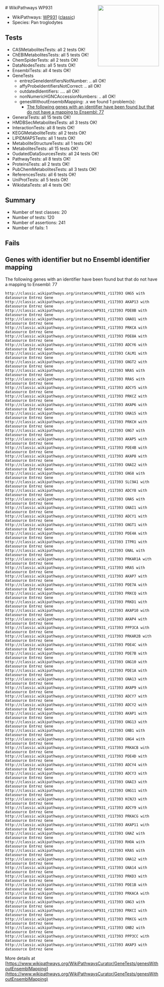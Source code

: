 <img style="float: right; width: 200px" src="https://upload.wikimedia.org/wikipedia/commons/thumb/8/83/Wplogo_with_text_500.png/640px-Wplogo_with_text_500.png" />
# WikiPathways WP931

* WikiPathways: [WP931](https://wikipathways.org/pathways/WP931) ([classic](https://classic.wikipathways.org/instance/WP931))
* Species: Pan troglodytes
## Tests
* CASMetabolitesTests: all 2 tests OK!
* ChEBIMetabolitesTests: all 5 tests OK!
* ChemSpiderTests: all 2 tests OK!
* DataNodesTests: all 5 tests OK!
* EnsemblTests: all 4 tests OK!
* GeneTests
    * entrezGeneIdentifiersNotNumber: .. all OK!
    * affyProbeIdentifiersNotCorrect: .. all OK!
    * outdatedIdentifiers: .... all OK!
    * nonNumericHGNCAccessionNumbers: .. all OK!
    * genesWithoutEnsemblMapping: .x we found 1 problem(s):
        * [The following genes with an identifier have been found but that do not have a mapping to Ensembl: 77](#c4e543ce)
* GeneralTests: all 15 tests OK!
* HMDBSecMetabolitesTests: all 3 tests OK!
* InteractionTests: all 8 tests OK!
* KEGGMetaboliteTests: all 2 tests OK!
* LIPIDMAPSTests: all 1 tests OK!
* MetaboliteStructureTests: all 1 tests OK!
* MetabolitesTests: all 15 tests OK!
* OudatedDataSourcesTests: all 24 tests OK!
* PathwayTests: all 8 tests OK!
* ProteinsTests: all 2 tests OK!
* PubChemMetabolitesTests: all 3 tests OK!
* ReferencesTests: all 6 tests OK!
* UniProtTests: all 5 tests OK!
* WikidataTests: all 4 tests OK!


## Summary

* Number of test classes: 20
* Number of tests: 120
* Number of assertions: 241
* Number of fails: 1

## Fails

<a name="c4e543ce" />

## Genes with identifier but no Ensembl identifier mapping

The following genes with an identifier have been found but that do not have a mapping to Ensembl: 77
```
http://classic.wikipathways.org/instance/WP931_r117393 GNG5 with datasource Entrez Gene
http://classic.wikipathways.org/instance/WP931_r117393 AKAP13 with datasource Entrez Gene
http://classic.wikipathways.org/instance/WP931_r117393 PDE8B with datasource Entrez Gene
http://classic.wikipathways.org/instance/WP931_r117393 GNAO1 with datasource Entrez Gene
http://classic.wikipathways.org/instance/WP931_r117393 PRKCA with datasource Entrez Gene
http://classic.wikipathways.org/instance/WP931_r117393 PDE8A with datasource Entrez Gene
http://classic.wikipathways.org/instance/WP931_r117393 ADCY6 with datasource Entrez Gene
http://classic.wikipathways.org/instance/WP931_r117393 CALM1 with datasource Entrez Gene
http://classic.wikipathways.org/instance/WP931_r117393 GNGT2 with datasource Entrez Gene
http://classic.wikipathways.org/instance/WP931_r117393 NRAS with datasource Entrez Gene
http://classic.wikipathways.org/instance/WP931_r117393 RRAS with datasource Entrez Gene
http://classic.wikipathways.org/instance/WP931_r117393 ADCY5 with datasource Entrez Gene
http://classic.wikipathways.org/instance/WP931_r117393 PRKCZ with datasource Entrez Gene
http://classic.wikipathways.org/instance/WP931_r117393 AKAP6 with datasource Entrez Gene
http://classic.wikipathways.org/instance/WP931_r117393 GNA15 with datasource Entrez Gene
http://classic.wikipathways.org/instance/WP931_r117393 PRKCH with datasource Entrez Gene
http://classic.wikipathways.org/instance/WP931_r117393 GNG7 with datasource Entrez Gene
http://classic.wikipathways.org/instance/WP931_r117393 AKAP5 with datasource Entrez Gene
http://classic.wikipathways.org/instance/WP931_r117393 PDE4B with datasource Entrez Gene
http://classic.wikipathways.org/instance/WP931_r117393 AKAP8 with datasource Entrez Gene
http://classic.wikipathways.org/instance/WP931_r117393 GNAI2 with datasource Entrez Gene
http://classic.wikipathways.org/instance/WP931_r117393 GNG8 with datasource Entrez Gene
http://classic.wikipathways.org/instance/WP931_r117393 SLC9A1 with datasource Entrez Gene
http://classic.wikipathways.org/instance/WP931_r117393 ADCY8 with datasource Entrez Gene
http://classic.wikipathways.org/instance/WP931_r117393 GNAS with datasource Entrez Gene
http://classic.wikipathways.org/instance/WP931_r117393 GNAI1 with datasource Entrez Gene
http://classic.wikipathways.org/instance/WP931_r117393 ADCY1 with datasource Entrez Gene
http://classic.wikipathways.org/instance/WP931_r117393 GNGT1 with datasource Entrez Gene
http://classic.wikipathways.org/instance/WP931_r117393 PDE4A with datasource Entrez Gene
http://classic.wikipathways.org/instance/WP931_r117393 ITPR1 with datasource Entrez Gene
http://classic.wikipathways.org/instance/WP931_r117393 GNAL with datasource Entrez Gene
http://classic.wikipathways.org/instance/WP931_r117393 PRKAR1A with datasource Entrez Gene
http://classic.wikipathways.org/instance/WP931_r117393 HRAS with datasource Entrez Gene
http://classic.wikipathways.org/instance/WP931_r117393 AKAP7 with datasource Entrez Gene
http://classic.wikipathways.org/instance/WP931_r117393 PDE7A with datasource Entrez Gene
http://classic.wikipathways.org/instance/WP931_r117393 PRKCQ with datasource Entrez Gene
http://classic.wikipathways.org/instance/WP931_r117393 PRKD1 with datasource Entrez Gene
http://classic.wikipathways.org/instance/WP931_r117393 AKAP10 with datasource Entrez Gene
http://classic.wikipathways.org/instance/WP931_r117393 AKAP4 with datasource Entrez Gene
http://classic.wikipathways.org/instance/WP931_r117393 PPP3CA with datasource Entrez Gene
http://classic.wikipathways.org/instance/WP931_r117393 PRKAR2B with datasource Entrez Gene
http://classic.wikipathways.org/instance/WP931_r117393 PDE4C with datasource Entrez Gene
http://classic.wikipathways.org/instance/WP931_r117393 PDE7B with datasource Entrez Gene
http://classic.wikipathways.org/instance/WP931_r117393 GNG10 with datasource Entrez Gene
http://classic.wikipathways.org/instance/WP931_r117393 PDE1A with datasource Entrez Gene
http://classic.wikipathways.org/instance/WP931_r117393 GNA13 with datasource Entrez Gene
http://classic.wikipathways.org/instance/WP931_r117393 AKAP9 with datasource Entrez Gene
http://classic.wikipathways.org/instance/WP931_r117393 ADCY7 with datasource Entrez Gene
http://classic.wikipathways.org/instance/WP931_r117393 ADCY2 with datasource Entrez Gene
http://classic.wikipathways.org/instance/WP931_r117393 AKAP1 with datasource Entrez Gene
http://classic.wikipathways.org/instance/WP931_r117393 GNG13 with datasource Entrez Gene
http://classic.wikipathways.org/instance/WP931_r117393 GNB1 with datasource Entrez Gene
http://classic.wikipathways.org/instance/WP931_r117393 GNG4 with datasource Entrez Gene
http://classic.wikipathways.org/instance/WP931_r117393 PRKACB with datasource Entrez Gene
http://classic.wikipathways.org/instance/WP931_r117393 PDE4D with datasource Entrez Gene
http://classic.wikipathways.org/instance/WP931_r117393 ADCY4 with datasource Entrez Gene
http://classic.wikipathways.org/instance/WP931_r117393 ADCY3 with datasource Entrez Gene
http://classic.wikipathways.org/instance/WP931_r117393 GNAI3 with datasource Entrez Gene
http://classic.wikipathways.org/instance/WP931_r117393 GNG11 with datasource Entrez Gene
http://classic.wikipathways.org/instance/WP931_r117393 KCNJ3 with datasource Entrez Gene
http://classic.wikipathways.org/instance/WP931_r117393 ADCY9 with datasource Entrez Gene
http://classic.wikipathways.org/instance/WP931_r117393 PRKACG with datasource Entrez Gene
http://classic.wikipathways.org/instance/WP931_r117393 AKAP11 with datasource Entrez Gene
http://classic.wikipathways.org/instance/WP931_r117393 GNAZ with datasource Entrez Gene
http://classic.wikipathways.org/instance/WP931_r117393 RHOA with datasource Entrez Gene
http://classic.wikipathways.org/instance/WP931_r117393 KRAS with datasource Entrez Gene
http://classic.wikipathways.org/instance/WP931_r117393 GNA12 with datasource Entrez Gene
http://classic.wikipathways.org/instance/WP931_r117393 GNA14 with datasource Entrez Gene
http://classic.wikipathways.org/instance/WP931_r117393 PRKD3 with datasource Entrez Gene
http://classic.wikipathways.org/instance/WP931_r117393 PDE1B with datasource Entrez Gene
http://classic.wikipathways.org/instance/WP931_r117393 PRKACA with datasource Entrez Gene
http://classic.wikipathways.org/instance/WP931_r117393 GNG3 with datasource Entrez Gene
http://classic.wikipathways.org/instance/WP931_r117393 PRKCI with datasource Entrez Gene
http://classic.wikipathways.org/instance/WP931_r117393 PRKCG with datasource Entrez Gene
http://classic.wikipathways.org/instance/WP931_r117393 GNB2 with datasource Entrez Gene
http://classic.wikipathways.org/instance/WP931_r117393 PPP3CC with datasource Entrez Gene
http://classic.wikipathways.org/instance/WP931_r117393 AKAP3 with datasource Entrez Gene
```

More details at [https://www.wikipathways.org/WikiPathwaysCurator/GeneTests/genesWithoutEnsemblMapping](https://www.wikipathways.org/WikiPathwaysCurator/GeneTests/genesWithoutEnsemblMapping)

